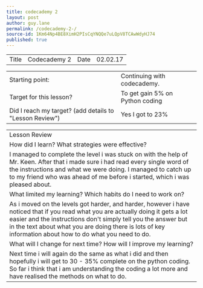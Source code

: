 ```yaml
---
title: codecademy 2 
layout: post
author: guy.lane
permalink: /codecademy-2-/
source-id: 1Km64Np4BE8XimH2PIsCqYNQQe7uLQpV8TCAwWdyHJ74
published: true
---
```

<table>
  <tr>
    <td>Title</td>
    <td>Codecademy 2 </td>
    <td>Date</td>
    <td>02.02.17</td>
  </tr>
</table>


<table>
  <tr>
    <td>Starting point:</td>
    <td>Continuing with codecademy.</td>
  </tr>
  <tr>
    <td>Target for this lesson?</td>
    <td>To get gain 5% on Python coding</td>
  </tr>
  <tr>
    <td>Did I reach my target? 
(add details to "Lesson Review")</td>
    <td>Yes I got to 23% </td>
  </tr>
</table>


<table>
  <tr>
    <td>Lesson Review</td>
  </tr>
  <tr>
    <td>How did I learn? What strategies were effective? </td>
  </tr>
  <tr>
    <td>I managed to complete the level i was stuck on with the help of Mr. Keen. After that i made sure i had read every single word of the instructions and what we were doing. I managed to catch up to my friend who was ahead of me before i started, which i was pleased about.</td>
  </tr>
  <tr>
    <td>What limited my learning? Which habits do I need to work on? </td>
  </tr>
  <tr>
    <td>As i moved on the levels got harder, and harder, however i have noticed that if you read what you are actually doing it gets a lot easier and the instructions don't simply tell you the answer but in the text about what you are doing there is lots of key information about how to do what you need to do.</td>
  </tr>
  <tr>
    <td>What will I change for next time? How will I improve my learning?</td>
  </tr>
  <tr>
    <td>Next time i will again do the same as what i did and then hopefully i will get to 30 - 35% complete on the python coding. 
So far i think that i am understanding the coding a lot more and have realised the methods on what to do.</td>
  </tr>
</table>


